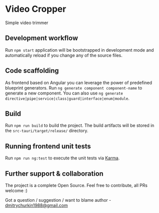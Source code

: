 # Video Cropper

Simple video trimmer

## Development workflow

Run `npm start` application will be bootstrapped in development mode and automatically reload if you change any of the source files.

## Code scaffolding

As frontend based on Angular you can leverage the power of predefined blueprint generators. Run `ng generate component component-name` to generate a new component. You can also use `ng generate directive|pipe|service|class|guard|interface|enum|module`.

## Build

Run `npm run build` to build the project. The build artifacts will be stored in the `src-tauri/target/release/` directory.

## Running frontend unit tests

Run `npm run ng:test` to execute the unit tests via [Karma](https://karma-runner.github.io).


## Further support & collaboration

The project is a complete Open Source. Feel free to contribute, all PRs welcome :)

Got a question / suggestion / want to blame author - dmitrychurkin1988@gmail.com
